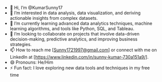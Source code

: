 - 👋 Hi, I’m @KumarSunny17
- 👀 I’m interested in data analysis, data visualization, and deriving actionable insights from complex datasets.
- 🌱 I’m currently learning  advanced data analytics techniques, machine learning algorithms, and tools like Python, SQL, and Tableau.
- 💞️ I’m looking to collaborate on projects that involve data-driven decision-making, predictive analytics, and improving business strategies.
- 📫 How to reach me  [Sunny1721997@gmail.com] or connect with me on LinkedIn at [https://www.linkedin.com/in/sunny-kumar-730a151a9/].
- 😄 Pronouns: He/Him
- ⚡ Fun fact: I love exploring new data tools and techniques in my free time

<!---
KumarSunny17/KumarSunny17 is a ✨ special ✨ repository because its `README.md` (this file) appears on your GitHub profile.
You can click the Preview link to take a look at your changes.
--->
